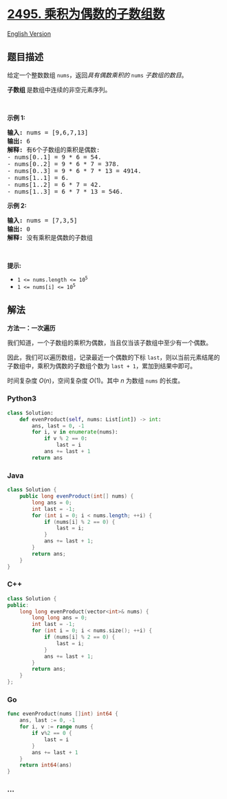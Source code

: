 # [2495. 乘积为偶数的子数组数](https://leetcode.cn/problems/number-of-subarrays-having-even-product)

[English Version](/solution/2400-2499/2495.Number%20of%20Subarrays%20Having%20Even%20Product/README_EN.md)

## 题目描述

<!-- 这里写题目描述 -->

<p>给定一个整数数组 <code>nums</code>，返回<em>具有偶数乘积的 </em><code>nums</code><em> 子数组的数目</em>。</p>

<p><strong>子数组&nbsp;</strong>是数组中连续的非空元素序列。</p>

<p>&nbsp;</p>

<p><strong>示例 1:</strong></p>

<pre>
<strong>输入:</strong> nums = [9,6,7,13]
<strong>输出:</strong> 6
<strong>解释:</strong> 有6个子数组的乘积是偶数:
- nums[0..1] = 9 * 6 = 54.
- nums[0..2] = 9 * 6 * 7 = 378.
- nums[0..3] = 9 * 6 * 7 * 13 = 4914.
- nums[1..1] = 6.
- nums[1..2] = 6 * 7 = 42.
- nums[1..3] = 6 * 7 * 13 = 546.
</pre>

<p><strong>示例 2:</strong></p>

<pre>
<strong>输入:</strong> nums = [7,3,5]
<strong>输出:</strong> 0
<strong>解释:</strong> 没有乘积是偶数的子数组
</pre>

<p>&nbsp;</p>

<p><strong>提示:</strong></p>

<ul>
	<li><code>1 &lt;= nums.length &lt;= 10<sup>5</sup></code></li>
	<li><code>1 &lt;= nums[i] &lt;= 10<sup>5</sup></code></li>
</ul>

## 解法

<!-- 这里可写通用的实现逻辑 -->

**方法一：一次遍历**

我们知道，一个子数组的乘积为偶数，当且仅当该子数组中至少有一个偶数。

因此，我们可以遍历数组，记录最近一个偶数的下标 `last`，则以当前元素结尾的子数组中，乘积为偶数的子数组个数为 `last + 1`，累加到结果中即可。

时间复杂度 $O(n)$，空间复杂度 $O(1)$。其中 $n$ 为数组 `nums` 的长度。

<!-- tabs:start -->

### **Python3**

<!-- 这里可写当前语言的特殊实现逻辑 -->

```python
class Solution:
    def evenProduct(self, nums: List[int]) -> int:
        ans, last = 0, -1
        for i, v in enumerate(nums):
            if v % 2 == 0:
                last = i
            ans += last + 1
        return ans
```

### **Java**

<!-- 这里可写当前语言的特殊实现逻辑 -->

```java
class Solution {
    public long evenProduct(int[] nums) {
        long ans = 0;
        int last = -1;
        for (int i = 0; i < nums.length; ++i) {
            if (nums[i] % 2 == 0) {
                last = i;
            }
            ans += last + 1;
        }
        return ans;
    }
}
```

### **C++**

```cpp
class Solution {
public:
    long long evenProduct(vector<int>& nums) {
        long long ans = 0;
        int last = -1;
        for (int i = 0; i < nums.size(); ++i) {
            if (nums[i] % 2 == 0) {
                last = i;
            }
            ans += last + 1;
        }
        return ans;
    }
};
```

### **Go**

```go
func evenProduct(nums []int) int64 {
	ans, last := 0, -1
	for i, v := range nums {
		if v%2 == 0 {
			last = i
		}
		ans += last + 1
	}
	return int64(ans)
}
```

### **...**

```

```

<!-- tabs:end -->

